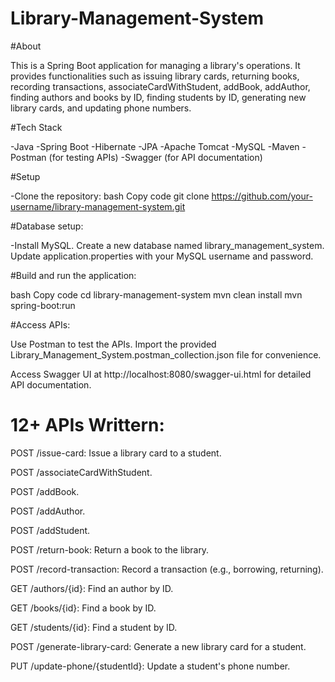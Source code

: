 # Library-Management-System

#About

This is a Spring Boot application for managing a library's operations. It provides functionalities such as issuing library cards, returning books, recording transactions, associateCardWithStudent, addBook, addAuthor, finding authors and books by ID, finding students by ID, generating new library cards, and updating phone numbers.

#Tech Stack

-Java
-Spring Boot
-Hibernate
-JPA
-Apache Tomcat
-MySQL
-Maven
-Postman (for testing APIs)
-Swagger (for API documentation)

#Setup

-Clone the repository:
bash
Copy code
git clone https://github.com/your-username/library-management-system.git


#Database setup:

-Install MySQL.
Create a new database named library_management_system.
Update application.properties with your MySQL username and password.

#Build and run the application:

bash
Copy code
cd library-management-system
mvn clean install
mvn spring-boot:run

#Access APIs:

Use Postman to test the APIs. Import the provided Library_Management_System.postman_collection.json file for convenience.

Access Swagger UI at http://localhost:8080/swagger-ui.html for detailed API documentation.

# 12+ APIs Writtern:

POST /issue-card: Issue a library card to a student.

POST /associateCardWithStudent.

POST /addBook.

POST /addAuthor.

POST /addStudent.

POST /return-book: Return a book to the library.

POST /record-transaction: Record a transaction (e.g., borrowing, returning).

GET /authors/{id}: Find an author by ID.

GET /books/{id}: Find a book by ID.

GET /students/{id}: Find a student by ID.

POST /generate-library-card: Generate a new library card for a student.

PUT /update-phone/{studentId}: Update a student's phone number.
